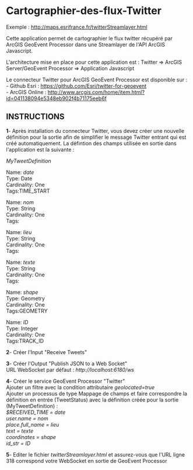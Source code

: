 Cartographier-des-flux-Twitter
==============================

Exemple : http://maps.esrifrance.fr/twitterStreamlayer.html

Cette application permet de cartographier le flux twitter récupéré par ArcGIS GeoEvent Processor dans une Streamlayer de l'API ArcGIS Javascript.

L'architecture mise en place pour cette application est : Twitter => ArcGIS Server/GeoEvent Processor => Application Javascript

Le connecteur Twitter pour ArcGIS GeoEvent Processor est disponible sur :
<br>- Github Esri : https://github.com/Esri/twitter-for-geoevent
<br>- ArcGIS Online : http://www.arcgis.com/home/item.html?id=041138094e5348eb902f4b71175eeb6f

  
  
  INSTRUCTIONS
---------------------------------------------------------------------------------------------------------
  <b>1</b>- Après installation du connecteur Twitter, vous devez créer une nouvelle définition pour la sortie afin de simplifier le message Twitter entrant qui est créé automatiquement. 
La défintion des champs utilisée en sortie dans l'application est la suivante :

  <i>MyTweetDefinition</i>

  Name: <i>date<br></i>
  Type: Date<br>
  Cardinality: One<br>
  Tags:TIME_START<br>

  Name: <i>nom</i><br>
  Type: String<br>
  Cardinality: One<br>
  Tags:<br>
  
  Name: <i>lieu<br></i>
  Type: String<br>
  Cardinality: One<br>
  Tags:<br>
  
  Name: <i>texte<br></i>
  Type: String<br>
  Cardinality: One<br>
  Tags:<br>
  
  Name: <i>shape<br></i>
  Type: Geometry<br>
  Cardinality: One<br>
  Tags:GEOMETRY<br>
 
  Name: <i>ID<br></i>
  Type: Integer<br>
  Cardinality: One<br>
  Tags:TRACK_ID<br>
  
  <b>2</b>- Créer l'Input "Receive Tweets"
  
  <b>3</b>- Créer l'Output "Publish JSON to a Web Socket"
  <br>URL WebSocket par défaut : <i>http://localhost:6180/ws
  </i>
  
  <b>4</b>- Créer le service GeoEvent Processor "Twitter"
  <br>Ajouter un filtre avec la condition attributaire <i>geolocated=true</i>
  <br>Ajouter un processus de type Mappage de champs et faire correspondre la définition en entrée (TweetStatus) avec la définition créée pour la sortie (MyTweetDefinition) :
  <i><br>$RECEIVED_TIME = date<br>
  user.name = nom <br>
  place.full_name = lieu <br>
  text = texte <br>
  coordinates = shape <br>
  id_str = ID</i>
  
  <b>5</b>- Editer le fichier <i>twitterStreamlayer.html</i> et assurez-vous que l'URL ligne 318 correspond votre WebSocket en sortie de GeoEvent Processor
